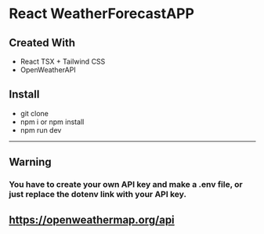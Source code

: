 # React WeatherForecastAPP 

## Created With
- React TSX + Tailwind CSS  
- OpenWeatherAPI

## Install 
- git clone
- npm i or npm install
- npm run dev
---

## Warning

### You have to create your own API key and make a .env file, or just replace the dotenv link with your API key. <br/>
https://openweathermap.org/api
---

